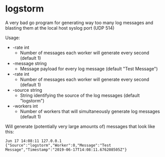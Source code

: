 # logstorm
A very bad go program for generating way too many log messages and blasting them at the local host syslog port (UDP 514)

Usage:

*  -rate int
   -  Number of messages each worker will generate every second (default 1)
*  -message string
   -  Message payload for every log message (default "Test Message")
*  -rate int
   -  Number of messages each worker will generate every second (default 1)
*  -source string
   -  String identifying the source of the log messages (default "logstorm")
*  -workers int
   -  Number of workers that will simultaneously generate log messages (default 1)

Will generate (potentially very large amounts of) messages that look like this:

```
Jun 17 14:08:11 127.0.0.1  {"Source":"logstorm","Worker":0,"Message":"Test Message","Timestamp":"2019-06-17T14:08:11.676208505Z"}
```

